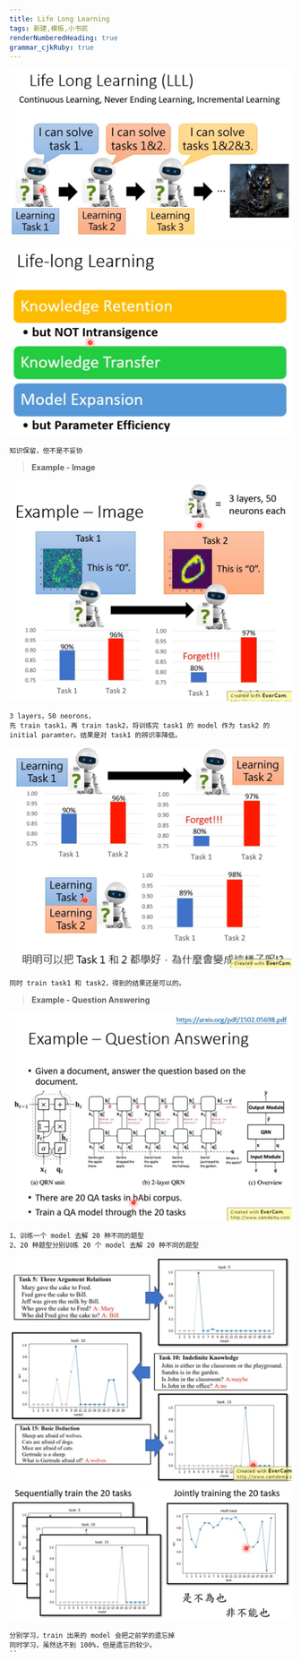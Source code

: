 ```yaml
---
title: Life Long Learning 
tags: 新建,模板,小书匠
renderNumberedHeading: true
grammar_cjkRuby: true
---
```



![](./images/1581066789256.png)

![](./images/1581066954727.png)
```
知识保留，但不是不妥协
```

>**Example - Image**

![](./images/1581067431814.png)
```
3 layers，50 neorons，
先 train task1，再 train task2，将训练完 task1 的 model 作为 task2 的 initial paramter。结果是对 task1 的辨识率降低。
```
![](./images/1581067648699.png)
```
同时 train task1 和 task2，得到的结果还是可以的。
```
>**Example - Question Answering**

![](./images/1581068099826.png)
```
1、训练一个 model 去解 20 种不同的题型
2、20 种题型分别训练 20 个 model 去解 20 种不同的题型
```
![](./images/1581068456615.png)
![](./images/1581068578589.png)
```
分别学习，train 出来的 model 会把之前学的遗忘掉
同时学习，虽然达不到 100%，但是遗忘的较少。
``